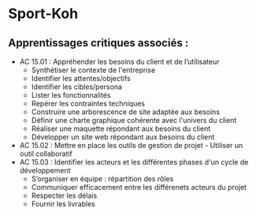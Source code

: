 # Sport-Koh
## Apprentissages critiques associés :
* AC 15.01 : Appréhender les besoins du client et de l’utilisateur
  - Synthétiser le contexte de l'entreprise
  - Identifier les attentes/objectifs
  - Identifier les cibles/persona
  - Lister les fonctionnalités
  - Repérer les contraintes techniques 
  - Construire une arborescence de site adaptée aux besoins
  - Définir une charte graphique cohérente avec l'univers du client
  - Réaliser une maquette répondant aux besoins du client
  - Développer un site web répondant aux besoins du client
* AC 15.02 : Mettre en place les outils de gestion de projet - Utiliser un outil collaboratif
* AC 15.03 : Identifier les acteurs et les différentes phases d'un cycle de développement
  - S’organiser en équipe : répartition des rôles
  - Communiquer efficacement entre les différenets acteurs du projet
  - Respecter les délais
  - Fournir les livrables
